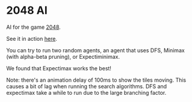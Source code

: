 # 2048 AI

AI for the game [2048](https://github.com/gabrielecirulli/2048).


See it in action [here](http://sb854cornell.github.io/2048AI/).

You can try to run two random agents, an agent that uses DFS, Minimax (with alpha-beta pruning), or Expectiminimax.

We found that Expectimax works the best!

Note: there's an animation delay of 100ms to show the tiles moving. This causes a bit
of lag when running the search algorithms. DFS and expectimax take a while to run due to the large
branching factor.
